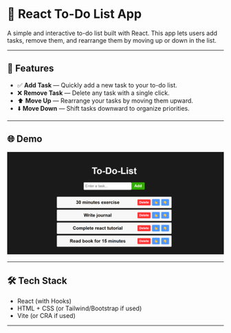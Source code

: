 # 📝 React To-Do List App

A simple and interactive to-do list built with React. This app lets users add tasks, remove them, and rearrange them by moving up or down in the list.

---

## 🚀 Features

- ✅ **Add Task** — Quickly add a new task to your to-do list.
- ❌ **Remove Task** — Delete any task with a single click.
- ⬆️ **Move Up** — Rearrange your tasks by moving them upward.
- ⬇️ **Move Down** — Shift tasks downward to organize priorities.

---

## 🌐 Demo

![Demo Screenshot](./src/assets/demo.png)

---

## 🛠️ Tech Stack

- React (with Hooks)
- HTML + CSS (or Tailwind/Bootstrap if used)
- Vite (or CRA if used)

---
